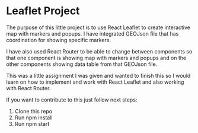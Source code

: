 # Leaflet Project 

The purpose of this little project is to use React Leaflet to create interactive map with markers and popups. I have integrated GEOJson file that has coordination for showing specific markers.

I have also used React Router to be able to change between components so that one component is showing map with markers and popups and on the other components showing data table from that GEOJson file.

This was a little assignment I was given and wanted to finish this so I would learn on how to implement and work with React Leaflet and also working with React Router.

If you want to contribute to this just follow next steps:

1. Clone this repo
2. Run npm install
3. Run npm start

